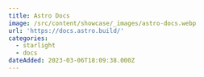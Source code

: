 ```yaml
---
title: Astro Docs
image: /src/content/showcase/_images/astro-docs.webp
url: 'https://docs.astro.build/'
categories:
  - starlight
  - docs
dateAdded: 2023-03-06T18:09:38.000Z
---
```



